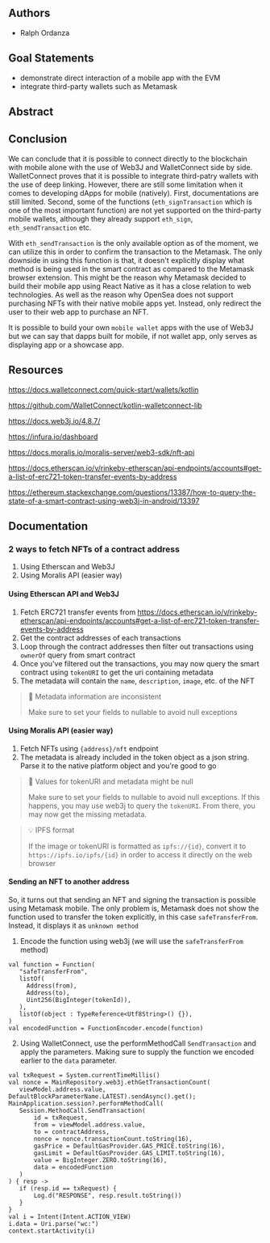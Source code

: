 ## Authors

* Ralph Ordanza

## Goal Statements

* demonstrate direct interaction of a mobile app with the EVM
* integrate third-party wallets such as Metamask

## Abstract



## Conclusion

We can conclude that it is possible to connect directly to the blockchain with mobile alone with the
use of Web3J and WalletConnect side by side. WalletConnect proves that it is possible to integrate third-patry
wallets with the use of deep linking. However, there are still some limitation when it comes to
developing dApps for mobile (natively). First, documentations are still limited. Second, some of the
functions (`eth_signTransaction` which is one of the most important function) are not yet supported
on the third-party mobile wallets, although they already support `eth_sign`, `eth_sendTransaction`
etc. 

With `eth_sendTransaction` is the only available option as of the moment, we can utilize this in order to
confirm the transaction to the Metamask. The only downside in using this function is that, it
doesn't explicitly display what method is being used in the smart contract as compared to the Metamask
browser extension. This might be the reason why Metamask decided to build their mobile app using React Native as it has
a close relation to web technologies. As well as the reason why OpenSea does not support
purchasing NFTs with their native mobile apps yet. Instead, only redirect the user to their web app
to purchase an NFT.

It is possible to build your own `mobile wallet` apps with the use of Web3J but we can say that dapps
built for mobile, if not wallet app, only serves as displaying app or a showcase app.

## Resources

https://docs.walletconnect.com/quick-start/wallets/kotlin

https://github.com/WalletConnect/kotlin-walletconnect-lib

https://docs.web3j.io/4.8.7/

https://infura.io/dashboard

https://docs.moralis.io/moralis-server/web3-sdk/nft-api

https://docs.etherscan.io/v/rinkeby-etherscan/api-endpoints/accounts#get-a-list-of-erc721-token-transfer-events-by-address

https://ethereum.stackexchange.com/questions/13387/how-to-query-the-state-of-a-smart-contract-using-web3j-in-android/13397

## Documentation

### 2 ways to fetch NFTs of a contract address

1. Using Etherscan and Web3J
2. Using Moralis API (easier way)

#### Using Etherscan API and Web3J

1. Fetch ERC721 transfer events
   from https://docs.etherscan.io/v/rinkeby-etherscan/api-endpoints/accounts#get-a-list-of-erc721-token-transfer-events-by-address
2. Get the contract addresses of each transactions
3. Loop through the contract addresses then filter out transactions using `ownerOf` query from smart contract 
4. Once you've filtered out the transactions, you may now query the smart contract using `tokenURI`
   to get the uri containing metadata
5. The metadata will contain the `name`, `description`, `image`, etc. of the NFT

> 🚧 Metadata information are inconsistent
>
> Make sure to set your fields to nullable to avoid null exceptions

#### Using Moralis API (easier way)

1. Fetch NFTs using `{address}/nft` endpoint
2. The metadata is already included in the token object as a json string. Parse it to the native
   platform object and you're good to go

> 🚧 Values for tokenURI and metadata might be null
>
> Make sure to set your fields to nullable to avoid null exceptions.
> If this happens, you may use web3j to query the `tokenURI`. From there, you may now get the missing metadata.

> 💡 IPFS format
>
> If the image or tokenURI is formatted as `ipfs://{id}`, convert it to `https://ipfs.io/ipfs/{id}` in
> order to access it directly on the web browser


#### Sending an NFT to another address

So, it turns out that sending an NFT and signing the transaction is possible using Metamask mobile. The only
problem is, Metamask does not show the function used to transfer the token explicitly, in this
case `safeTransferFrom`. Instead, it displays it as `unknown method`

1. Encode the function using web3j (we will use the `safeTransferFrom` method)
```
val function = Function(
   "safeTransferFrom",
   listOf(
     Address(from),
     Address(to),
     Uint256(BigInteger(tokenId)),
   ),
   listOf(object : TypeReference<Utf8String>() {}),
)
val encodedFunction = FunctionEncoder.encode(function)
```
2. Using WalletConnect, use the performMethodCall `SendTransaction` and apply the parameters. Making sure to supply
the function we encoded earlier to the `data` parameter.
```
val txRequest = System.currentTimeMillis()
val nonce = MainRepository.web3j.ethGetTransactionCount(
   viewModel.address.value, DefaultBlockParameterName.LATEST).sendAsync().get();
MainApplication.session?.performMethodCall(
   Session.MethodCall.SendTransaction(
       id = txRequest,
       from = viewModel.address.value,
       to = contractAddress,
       nonce = nonce.transactionCount.toString(16),
       gasPrice = DefaultGasProvider.GAS_PRICE.toString(16),
       gasLimit = DefaultGasProvider.GAS_LIMIT.toString(16),
       value = BigInteger.ZERO.toString(16),
       data = encodedFunction
   )
) { resp ->
   if (resp.id == txRequest) {
       Log.d("RESPONSE", resp.result.toString())
   }
}
val i = Intent(Intent.ACTION_VIEW)
i.data = Uri.parse("wc:")
context.startActivity(i)
```

